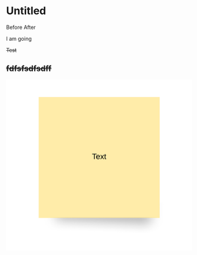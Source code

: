 # Untitled

Before After

I am going

~~Test~~

## ~~fdfsfsdfsdff~~

[![](.gitbook/assets/0.png)](https://app.lucidchart.com/documents/edit/d137ea6e-ea1c-4041-84fa-9ee8e74ce7fc/0?callback=close&name=docs&callback_type=back&v=109&s=612)


